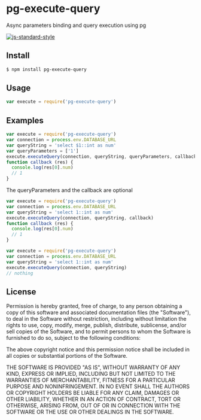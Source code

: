# pg-execute-query
Async parameters binding and query execution using pg

[![js-standard-style](https://img.shields.io/badge/code%20style-standard-brightgreen.svg)](http://standardjs.com/)

## Install
```sh
$ npm install pg-execute-query
```

## Usage
```javascript
var execute = require('pg-execute-query')
```

## Examples

```javascript
var execute = require('pg-execute-query')
var connection = process.env.DATABASE_URL
var queryString = 'select $1::int as num'
var queryParameters = ['1']
execute.executeQuery(connection, queryString, queryParameters, callback)
function callback (res) {
  console.log(res[0].num)
  // 1
}
```
The queryParameters and the callback are optional

```javascript
var execute = require('pg-execute-query')
var connection = process.env.DATABASE_URL
var queryString = 'select 1::int as num'
execute.executeQuery(connection, queryString, callback)
function callback (res) {
  console.log(res[0].num)
  // 1
}
```
```javascript
var execute = require('pg-execute-query')
var connection = process.env.DATABASE_URL
var queryString = 'select 1::int as num'
execute.executeQuery(connection, queryString)
// nothing
```

## License

Permission is hereby granted, free of charge, to any person obtaining a copy of this software and associated documentation files (the "Software"), to deal in the Software without restriction, including without limitation the rights to use, copy, modify, merge, publish, distribute, sublicense, and/or sell copies of the Software, and to permit persons to whom the Software is furnished to do so, subject to the following conditions:

The above copyright notice and this permission notice shall be included in all copies or substantial portions of the Software.

THE SOFTWARE IS PROVIDED "AS IS", WITHOUT WARRANTY OF ANY KIND, EXPRESS OR IMPLIED, INCLUDING BUT NOT LIMITED TO THE WARRANTIES OF MERCHANTABILITY, FITNESS FOR A PARTICULAR PURPOSE AND NONINFRINGEMENT. IN NO EVENT SHALL THE AUTHORS OR COPYRIGHT HOLDERS BE LIABLE FOR ANY CLAIM, DAMAGES OR OTHER LIABILITY, WHETHER IN AN ACTION OF CONTRACT, TORT OR OTHERWISE, ARISING FROM, OUT OF OR IN CONNECTION WITH THE SOFTWARE OR THE USE OR OTHER DEALINGS IN THE SOFTWARE.
